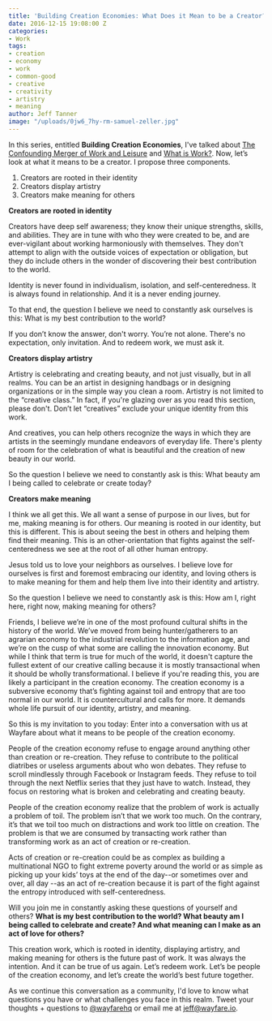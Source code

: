 ```yaml
---
title: 'Building Creation Economies: What Does it Mean to be a Creator?'
date: 2016-12-15 19:08:00 Z
categories:
- Work
tags:
- creation
- economy
- work
- common-good
- creative
- creativity
- artistry
- meaning
author: Jeff Tanner
image: "/uploads/0jw6_7hy-rm-samuel-zeller.jpg"
---
```


In this series, entitled **Building Creation Economies**, I've talked about [The Confounding Merger of Work and Leisure](/stories/2016/12/02/the-confounding-merger-of-work-and-leisure/) and [What is Work?](/stories/2016/12/09/building-creation-economies-what-is-work/). Now, let’s look at what it means to be a creator. I propose three components. 
1. Creators are rooted in their identity
2. Creators display artistry
3. Creators make meaning for others

**Creators are rooted in identity**

Creators have deep self awareness; they know their unique strengths, skills, and abilities. They are in tune with who they were created to be, and are ever-vigilant about working harmoniously with themselves. They don't attempt to align with the outside voices of expectation or obligation, but they do include others in the wonder of discovering their best contribution to the world.

Identity is never found in individualism, isolation, and self-centeredness. It is always found in relationship. And it is a never ending journey.

To that end, the question I believe we need to constantly ask ourselves is this: What is my best contribution to the world? 

If you don’t know the answer, don't worry. You’re not alone. There's no expectation, only invitation. And to redeem work, we must ask it.
<!-- more -->

**Creators display artistry**

Artistry is celebrating and creating beauty, and not just visually, but in all realms. You can be an artist in designing handbags or in designing organizations or in the simple way you clean a room. Artistry is not limited to the “creative class.” In fact, if you're glazing over as you read this section, please don't. Don’t let “creatives” exclude your unique identity from this work. 

And creatives, you can help others recognize the ways in which they are artists in the seemingly mundane endeavors of everyday life. There's plenty of room for the celebration of what is beautiful and the creation of new beauty in our world. 

So the question I believe we need to constantly ask is this: What beauty am I being called to celebrate or create today? 

**Creators make meaning**

I think we all get this. We all want a sense of purpose in our lives, but for me, making meaning is for others. Our meaning is rooted in our identity, but this is different. This is about seeing the best in others and helping them find their meaning.
This is an other-orientation that fights against the self-centeredness we see at the root of all other human entropy. 

Jesus told us to love your neighbors as ourselves. I believe love for ourselves is first and foremost embracing our identity, and loving others is to make meaning for them and help them live into their identity and artistry.
 
So the question I believe we need to constantly ask is this: How am I, right here, right now, making meaning for others?

Friends, I believe we’re in one of the most profound cultural shifts in the history of the world. We’ve moved from being hunter/gatherers to an agrarian economy to the industrial revolution to the information age, and we’re on the cusp of what some are calling the innovation economy. But while I think that term is true for much of the world, it doesn't capture the fullest extent of our creative calling because it is mostly transactional when it should be wholly transformational. I believe if you're reading this, you are likely a participant in the creation economy. The creation economy is a subversive economy that’s fighting against toil and entropy that are too normal in our world. It is countercultural and calls for more. It demands whole life pursuit of our identity, artistry, and meaning.

So this is my invitation to you today: Enter into a conversation with us at Wayfare about what it means to be people of the creation economy.

People of the creation economy refuse to engage around anything other than creation or re-creation. They refuse to contribute to the political diatribes or useless arguments about who won debates. They refuse to scroll mindlessly through Facebook or Instagram feeds. They refuse to toil through the next Netflix series that they just have to watch. Instead, they focus on restoring what is broken and celebrating and creating beauty. 

People of the creation economy realize that the problem of work is actually a problem of toil. The problem isn’t that we work too much. On the contrary, it’s that we toil too much on distractions and work too little on creation. The problem is that we are consumed by transacting work rather than transforming work as an act of creation or re-creation. 

Acts of creation or re-creation could be as complex as building a multinational NGO to fight extreme poverty around the world or as simple as picking up your kids’ toys at the end of the day--or sometimes over and over, all day --as an act of re-creation because it is part of the fight against the entropy introduced with self-centeredness.

Will you join me in constantly asking these questions of yourself and others? **What is my best contribution to the world? What beauty am I being called to celebrate and create? And what meaning can I make as an act of love for others?**

This creation work, which is rooted in identity, displaying artistry, and making meaning for others is the future past of work. It was always the intention. And it can be true of us again. Let’s redeem work. Let’s be people of the creation economy, and let’s create the world’s best future together.

As we continue this conversation as a community, I'd love to know what questions you have or what challenges you face in this realm. Tweet your thoughts + questions to [@wayfarehq](http://twitter.com/wayfarehq) or email me at [jeff@wayfare.io](mailto:jeff@wayfare.io).